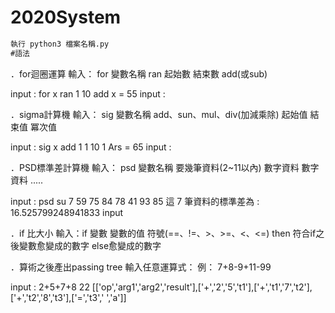 # 2020System
```diff
執行 python3 檔案名稱.py
#語法
```
．for迴圈運算 輸入： for 變數名稱 ran 起始數 結束數 add(或sub)

input : for x ran 1 10 add
x = 55
input : 

．sigma計算機 輸入： sig 變數名稱 add、sun、mul、div(加減乘除) 起始值 結束值 冪次值

input : sig x add 1 1 10 1
Ars = 65
input : 

．PSD標準差計算機 輸入： psd 變數名稱 要幾筆資料(2~11以內) 數字資料 數字資料 .....

input : psd su 7 59 75 84 78 41 93 85
這 7 筆資料的標準差為 : 16.525799248941833
input

．if 比大小 輸入：if 變數 變數的值 符號(==、!=、>、>=、<、<=) then 符合if之後變數愈變成的數字 else愈變成的數字   



．算術之後產出passing tree 輸入任意運算式： 例： 7+8-9+11-99

input : 2+5+7+8
22
[['op','arg1','arg2','result'],['+','2','5','t1'],['+','t1','7','t2'],['+','t2','8','t3'],['=','t3',' ','a']]


